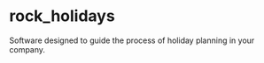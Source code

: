 rock_holidays
=============

Software designed to guide the process of holiday planning in your company.
